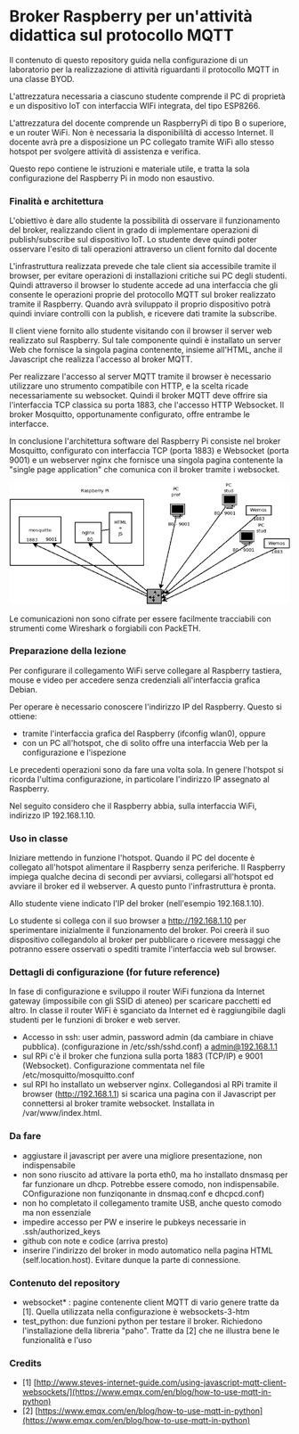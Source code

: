 # Broker Raspberry per un'attività didattica sul protocollo MQTT

Il contenuto di questo repository guida nella configurazione di un laboratorio per la realizzazione di attività riguardanti il protocollo MQTT in una classe BYOD.

L'attrezzatura necessaria a ciascuno studente comprende il PC di proprietà e un dispositivo IoT con interfaccia WIFi integrata, del tipo ESP8266.

L'attrezzatura del docente comprende un RaspberryPi di tipo B o superiore, e un router WiFi. Non è necessaria la disponibililtà di accesso Internet. Il docente avrà pre a disposizione un PC collegato tramite WiFi allo stesso hotspot per svolgere attività di assistenza e verifica.

Questo repo contiene le istruzioni e materiale utile, e tratta la sola configurazione del Raspberry Pi in modo non esaustivo.

### Finalità e architettura

L'obiettivo è dare allo studente la possibilità di osservare il funzionamento del broker, realizzando client in grado di implementare operazioni di publish/subscribe sul dispositivo IoT. Lo studente deve quindi poter osservare l'esito di tali operazioni attraverso un client fornito dal docente

L'infrastruttura realizzata prevede che tale client sia accessibile tramite il browser, per evitare operazioni di installazioni critiche sui PC degli studenti. Quindi attraverso il browser lo studente accede ad una interfaccia che gli consente le operazioni proprie del protocollo MQTT sul broker realizzato tramite il Raspberry. Quando avrà sviluppato il proprio dispositivo potrà quindi inviare controlli con la publish, e ricevere dati tramite la subscribe.

Il client viene fornito allo studente visitando con il browser il server web realizzato sul Raspberry.  Sul tale componente quindi è installato un server Web che fornisce la singola pagina contenente, insieme all'HTML, anche il Javascript che realizza l'accesso al broker MQTT.

Per realizzare l'accesso al server MQTT tramite il browser è necessario utilizzare uno strumento compatibile con HTTP, e la scelta ricade necessariamente su websocket. Quindi il broker MQTT deve offrire sia l'interfaccia TCP classica su porta 1883, che l'accesso HTTP Websocket. Il broker Mosquitto, opportunamente configurato, offre entrambe le interfacce.

In conclusione l'architettura software del Raspberry Pi consiste nel broker Mosquitto, configurato con interfaccia TCP (porta 1883) e Websocket (porta 9001) e un webserver nginx che fornisce una singola pagina contenente la "single page application" che comunica con il broker tramite i websocket.

![Testo alternativo](arch.png)

Le comunicazioni non sono cifrate per essere facilmente tracciabili con strumenti come Wireshark o forgiabili con PackETH.

### Preparazione della lezione

Per configurare il collegamento WiFi serve collegare al Raspberry tastiera, mouse e video per accedere senza credenziali all'interfaccia grafica Debian.

Per operare è necessario conoscere l'indirizzo IP del Raspberry. Questo si ottiene:

* tramite l'interfaccia grafica del Raspberry (ifconfig wlan0), oppure
* con un PC all'hotspot, che di solito offre una interfaccia Web per la configurazione e l'ispezione

Le precedenti operazioni sono da fare una volta sola. In genere l'hotspot si ricorda l'ultima configurazione, in particolare l'indirizzo IP assegnato al Raspberry.

Nel seguito considero che il Raspberry abbia, sulla interfaccia WiFi, indirizzo IP 192.168.1.10.

### Uso in classe

Iniziare mettendo in funzione l'hotspot. Quando il PC del docente è collegato all'hotspot alimentare il Raspberry senza periferiche. Il Raspberry impiega qualche decina di secondi per avviarsi, collegarsi all'hotspot ed avviare il broker ed il webserver. A questo punto l'infrastruttura è pronta.

Allo studente viene indicato l'IP del broker (nell'esempio 192.168.1.10).

Lo studente si collega con il suo browser a http://192.168.1.10 per sperimentare inizialmente il funzionamento del broker. Poi creerà il suo dispositivo collegandolo al broker per pubblicare o ricevere messaggi che potranno essere osservati o spediti tramite l'interfaccia web sul browser.

### Dettagli di configurazione (for future reference)

In fase di configurazione e sviluppo il router WiFi funziona da Internet gateway (impossibile con gli SSID di ateneo) per scaricare pacchetti ed altro. In classe il router WiFi è sganciato da Internet ed è raggiungibile dagli studenti per le funzioni di broker e web server. 

* Accesso in ssh: user admin, password admin (da cambiare in chiave pubblica). (configurazione in /etc/ssh/sshd.conf) a admin@192.168.1.1
* sul RPi c'è il broker che funziona sulla porta 1883 (TCP/IP) e 9001 (Websocket). Configurazione commentata nel file /etc/mosquitto/mosquitto.conf
* sul RPI ho installato un webserver nginx. Collegandosi al RPi tramite il browser (http://192.168.1.1) si scarica una pagina con il Javascript per connettersi al broker tramite websocket. Installata in /var/www/index.html.

### Da fare

* aggiustare il javascript per avere una migliore presentazione, non indispensabile
* non sono riuscito ad attivare la porta eth0, ma ho installato dnsmasq per far funzionare un dhcp. Potrebbe essere comodo, non indispensabile. COnfigurazione non funziqonante in dnsmaq.conf e dhcpcd.conf)
* non ho completato il collegamento tramite USB, anche questo comodo ma non essenziale
* impedire accesso per PW e inserire le pubkeys necessarie in .ssh/authorized_keys
* github con note e codice (arriva presto)
* inserire l'indirizzo del broker in modo automatico nella pagina HTML (self.location.host). Evitare dunque la parte di connessione.

### Contenuto del repository
 

  * websocket* : pagine contenente client MQTT di vario genere tratte da [1]. Quella utilizzata nella configurazione è websockets-3-htm
  * test_python: due funzioni python per testare il broker. Richiedono l'installazione della libreria   "paho". Tratte da [2] che ne illustra bene le funzionalità e l'uso 

### Credits

* [1] [http://www.steves-internet-guide.com/using-javascript-mqtt-client-websockets/](https://www.emqx.com/en/blog/how-to-use-mqtt-in-python)
* [2] [https://www.emqx.com/en/blog/how-to-use-mqtt-in-python](https://www.emqx.com/en/blog/how-to-use-mqtt-in-python)

